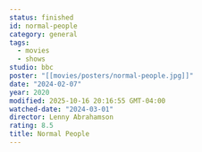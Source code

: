 ```yaml
---
status: finished
id: normal-people
category: general
tags:
  - movies
  - shows
studio: bbc
poster: "[[movies/posters/normal-people.jpg]]"
date: "2024-02-07"
year: 2020
modified: 2025-10-16 20:16:55 GMT-04:00
watched-date: "2024-03-01"
director: Lenny Abrahamson
rating: 8.5
title: Normal People
---
```

